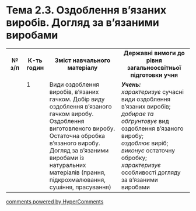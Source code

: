 <div id="hypercomments_widget" class="js-hypercomments-widget invisible"></div>

# Тема 2.3.  Оздоблення в’язаних виробів. Догляд за в’язаними виробами


<table>
  <tr>
    <td width="10%" align="center"><b>№ з/п</b></td>
    <td width="10%" align="center"><b>К-ть годин</b></td>
    <td width="40%" align="center"><b>Зміст навчального матеріалу</b></td>
    <td width="40%" align="center"><b>Державні вимоги до рівня загальноосвітньої підготовки учня</b></td>
  </tr>
  <tr>
<td width="10%" style="vertical-align:top !important;"></td>
<td width="10%" style="vertical-align:top !important;">1</td>
    <td width="40%" style="vertical-align:top !important;">
Види оздоблення виробів, в’язаних гачком. Добір виду оздоблення в’язаного гачком виробу. Оздоблення виготовленого виробу. Остаточна обробка в’язаного виробу.<br>
Догляд за в’язаними виробами із натуральних матеріалів (прання, підкрохмалювання, сушіння, прасування)
</td>
    <td width="40%" style="vertical-align:top !important;">
<i><b>Учень:</b></i><br>
<i>характеризує</i> сучасні види оздоблення в’язаних виробів;<br>
<i>добирає та обґрунтовує</i> вид оздоблення в’язаного виробу;<br>
<i>оздоблює</i> виріб;<br>
<i>виконує</i> остаточну обробку;<br>
<i>характеризує</i> особливості догляду за в’язаними виробами
</td>
  </tr>
</table>

<div class="js-hypercomments-container">
<a href="http://hypercomments.com" class="hc-link" title="comments widget">comments powered by HyperComments</a>
</div>